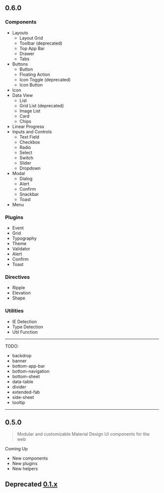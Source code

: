 ## 0.6.0

### Components

- Layouts
  - Layout Grid
  - Toolbar (deprecated)
  - Top App Bar
  - Drawer
  - Tabs
- Buttons
  - Button
  - Floating Action
  - Icon Toggle (deprecated)
  - Icon Button
- Icon
- Data View
  - List
  - Grid List (deprecated)
  - Image List
  - Card
  - Chips
- Linear Progress
- Inputs and Controls
  - Text Field
  - Checkbox
  - Radio
  - Select
  - Switch
  - Slider
  - Dropdown
- Modal
  - Dialog
  - Alert
  - Confirm
  - Snackbar
  - Toast
- Menu

### Plugins

- Event
- Grid
- Typography
- Theme
- Validator
- Alert
- Confirm
- Toast

### Directives

- Ripple
- Elevation
- Shape

### Utilities

- IE Detection
- Type Detection
- Util Function

---

TODO:

- backdrop
- banner
- bottom-app-bar
- bottom-navigation
- bottom-sheet
- data-table
- divider
- extended-fab
- side-sheet
- tooltip

---

## 0.5.0

> Modular and customizable Material Design UI components for the web

Coming Up

- New components
- New plugins
- New helpers

## Deprecated [0.1.x](https://github.com/balmjs/ui-vue-lite/blob/0.1.x/CHANGELOG.md)
